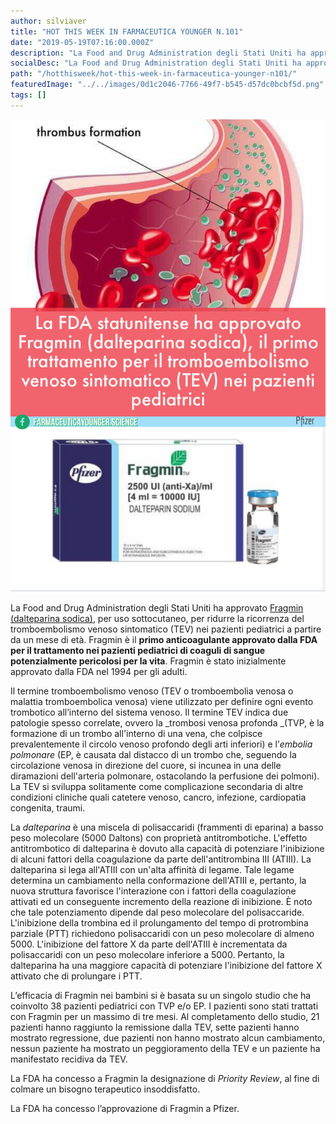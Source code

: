 ```yaml
---
author: silviaver
title: "HOT THIS WEEK IN FARMACEUTICA YOUNGER N.101"
date: "2019-05-19T07:16:00.000Z"
description: "La Food and Drug Administration degli Stati Uniti ha approvato Fragmin (dalteparina sodica), per uso sottocutaneo, per ridurre la ricorrenza del tromboembolismo venoso sintomatico (TEV) nei pazienti pediatrici a partire da un mese di età. Fragmin è il primo anticoagulante approvato dalla FDA per il trattamento nei pazienti pediatrici di coaguli di sangue potenzialmente pericolosi per la vita. Fragmin è stato inizialmente approvato dalla FDA nel 1994 per gli adulti."
socialDesc: "La Food and Drug Administration degli Stati Uniti ha approvato Fragmin (dalteparina sodica), per uso sottocutaneo, per ridurre la ricorrenza del tromboembolismo venoso sintomatico (TEV) nei pazienti pediatrici a partire da un mese di età. Fragmin è il primo anticoagulante approvato dalla FDA per il trattamento nei pazienti pediatrici di coaguli di sangue potenzialmente pericolosi per la vita. Fragmin è stato inizialmente approvato dalla FDA nel 1994 per gli adulti."
path: "/hotthisweek/hot-this-week-in-farmaceutica-younger-n101/"
featuredImage: "../../images/0d1c2046-7766-49f7-b545-d57dc0bcbf5d.png"
tags: []
---
```


![null](../../images/0d1c2046-7766-49f7-b545-d57dc0bcbf5d.png)

La Food and Drug Administration degli Stati Uniti ha approvato [Fragmin (dalteparina sodica)](https://www.fda.gov/news-events/press-announcements/fda-approves-first-anticoagulant-blood-thinner-pediatric-patients-treat-potentially-life-threatening), per uso sottocutaneo, per ridurre la ricorrenza del tromboembolismo venoso sintomatico (TEV) nei pazienti pediatrici a partire da un mese di età. Fragmin è il **primo anticoagulante approvato dalla FDA per il trattamento nei pazienti pediatrici di coaguli di sangue potenzialmente pericolosi per la vita**. Fragmin è stato inizialmente approvato dalla FDA nel 1994 per gli adulti.

Il termine tromboembolismo venoso (TEV o tromboembolia venosa o malattia tromboembolica venosa) viene utilizzato per definire ogni evento trombotico all’interno del sistema venoso. Il termine TEV indica due patologie spesso correlate, ovvero la _trombosi venosa profonda _(TVP, è la formazione di un trombo all'interno di una vena, che colpisce prevalentemente il circolo venoso profondo degli arti inferiori) e l’_embolia polmonare_ (EP, è causata dal distacco di un trombo che, seguendo la circolazione venosa in direzione del cuore, si incunea in una delle diramazioni dell'arteria polmonare, ostacolando la perfusione dei polmoni). La TEV si sviluppa solitamente come complicazione secondaria di altre condizioni cliniche quali catetere venoso, cancro, infezione, cardiopatia congenita, traumi.

La _dalteparina_ è una miscela di polisaccaridi (frammenti di eparina) a basso peso molecolare (5000 Daltons) con proprietà antitrombotiche. L'effetto antitrombotico di dalteparina è dovuto alla capacità di potenziare l'inibizione di alcuni fattori della coagulazione da parte dell'antitrombina III (ATIII). La dalteparina si lega all'ATIII con un'alta affinità di legame. Tale legame determina un cambiamento nella conformazione dell'ATIII e, pertanto, la nuova struttura favorisce l'interazione con i fattori della coagulazione attivati ed un conseguente incremento della reazione di inibizione. È noto che tale potenziamento dipende dal peso molecolare del polisaccaride. L'inibizione della trombina ed il prolungamento del tempo di protrombina parziale (PTT) richiedono polisaccaridi con un peso molecolare di almeno 5000. L'inibizione del fattore X da parte dell'ATIII è incrementata da polisaccaridi con un peso molecolare inferiore a 5000. Pertanto, la dalteparina ha una maggiore capacità di potenziare l'inibizione del fattore X attivato che di prolungare i PTT.

L’efficacia di Fragmin nei bambini si è basata su un singolo studio che ha coinvolto 38 pazienti pediatrici con TVP e/o EP. I pazienti sono stati trattati con Fragmin per un massimo di tre mesi. Al completamento dello studio, 21 pazienti hanno raggiunto la remissione dalla TEV, sette pazienti hanno mostrato regressione, due pazienti non hanno mostrato alcun cambiamento, nessun paziente ha mostrato un peggioramento della TEV e un paziente ha manifestato recidiva da TEV.

La FDA ha concesso a Fragmin la designazione di _Priority Review_, al fine di colmare un bisogno terapeutico insoddisfatto.

La FDA ha concesso l’approvazione di Fragmin a Pfizer.
